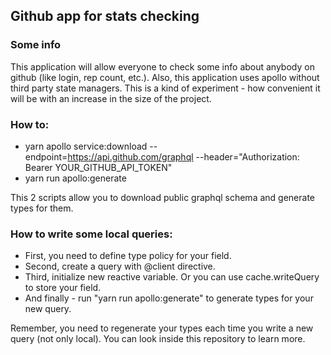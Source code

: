 ## Github app for stats checking 

### Some info

This application will allow everyone to check some info about anybody on github (like login, rep count, etc.).
Also, this application uses apollo without third party state managers. 
This is a kind of experiment - how convenient it will be with an increase in the size of the project.

### How to:

- yarn apollo service:download --endpoint=https://api.github.com/graphql --header="Authorization: Bearer YOUR_GITHUB_API_TOKEN"
- yarn run apollo:generate

This 2 scripts allow you to download public graphql schema and generate types for them. 

### How to write some local queries:

- First, you need to define type policy for your field.
- Second, create a query with @client directive.
- Third, initialize new reactive variable. Or you can use cache.writeQuery to store your field.
- And finally - run "yarn run apollo:generate" to generate types for your new query.

Remember, you need to regenerate your types each time you write a new query (not only local).
You can look inside this repository to learn more.





